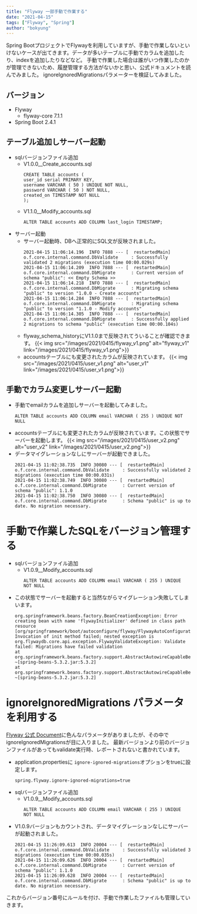 ```yaml
---
title: "Flyway 一部手動で作業する"
date: "2021-04-15"
tags: ["Flyway", "Spring"]
author: "bokyung"
---
```


Spring BootプロジェクトでFlywayを利用していますが、手動で作業しないといけないケースが出てきます。データが多いテーブルに手動でカラムを追加したり、indexを追加したりなどなど。
手動で作業した場合は誰がいつ作業したのかが管理できないため、履歴管理する方法がないかと思い、公式ドキュメントを読んでみました。
ignoreIgnoredMigrationsパラメーターを検証してみました。

## バージョン
* Flyway
  * flyway-core 7.1.1
* Spring Boot 2.4.1

## テーブル追加しサーバー起動
* sqlバージョンファイル追加
  * V1.0.0__Create_accounts.sql
    ```
    CREATE TABLE accounts (
    user_id serial PRIMARY KEY,
    username VARCHAR ( 50 ) UNIQUE NOT NULL,
    password VARCHAR ( 50 ) NOT NULL,
    created_on TIMESTAMP NOT NULL
    );
    ```
  * V1.1.0__Modify_accounts.sql
    ```
    ALTER TABLE accounts ADD COLUMN last_login TIMESTAMP;
    ```
* サーバー起動
  * サーバー起動時、DBへ正常的にSQL文が反映されました。
    ```
    2021-04-15 11:06:14.196  INFO 7888 --- [  restartedMain] o.f.core.internal.command.DbValidate     : Successfully validated 2 migrations (execution time 00:00.029s)
    2021-04-15 11:06:14.209  INFO 7888 --- [  restartedMain] o.f.core.internal.command.DbMigrate      : Current version of schema "public": << Empty Schema >>
    2021-04-15 11:06:14.218  INFO 7888 --- [  restartedMain] o.f.core.internal.command.DbMigrate      : Migrating schema "public" to version "1.0.0 - Create accounts"
    2021-04-15 11:06:14.284  INFO 7888 --- [  restartedMain] o.f.core.internal.command.DbMigrate      : Migrating schema "public" to version "1.1.0 - Modify accounts"
    2021-04-15 11:06:14.305  INFO 7888 --- [  restartedMain] o.f.core.internal.command.DbMigrate      : Successfully applied 2 migrations to schema "public" (execution time 00:00.104s)
    ```
  * flyway_schema_historyにV1.1.0まで反映されてういることが確認できます。
  {{< img src="/images/2021/0415/flyway_v1.png" alt="flyway_v1" link="/images/2021/0415/flyway_v1.png">}}
  * accountsテーブルにも変更されたカラムが反映されています。
  {{< img src="/images/2021/0415/user_v1.png" alt="user_v1" link="/images/2021/0415/user_v1.png">}}

## 手動でカラム変更しサーバー起動
* 手動でemailカラムを追加しサーバーを起動してみました。
  ```
  ALTER TABLE accounts ADD COLUMN email VARCHAR ( 255 ) UNIQUE NOT NULL
  ```
* accountsテーブルにも変更されたカラムが反映されています。この状態でサーバーを起動します。
{{< img src="/images/2021/0415/user_v2.png" alt="user_v2" link="/images/2021/0415/user_v2.png">}}
* データマイグレーションなしにサーバーが起動できました。
  ```
  2021-04-15 11:02:38.735  INFO 30080 --- [  restartedMain] o.f.core.internal.command.DbValidate     : Successfully validated 2 migrations (execution time 00:00.031s)
  2021-04-15 11:02:38.749  INFO 30080 --- [  restartedMain] o.f.core.internal.command.DbMigrate      : Current version of schema "public": 1.1.0
  2021-04-15 11:02:38.750  INFO 30080 --- [  restartedMain] o.f.core.internal.command.DbMigrate      : Schema "public" is up to date. No migration necessary.
  ```

# 手動で作業したSQLをバージョン管理する
* sqlバージョンファイル追加
  * V1.0.9__Modify_accounts.sql
    ```
    ALTER TABLE accounts ADD COLUMN email VARCHAR ( 255 ) UNIQUE NOT NULL
    ```
* この状態でサーバーを起動すると当然ながらマイグレーション失敗してしまいます。
  ```
  org.springframework.beans.factory.BeanCreationException: Error creating bean with name 'flywayInitializer' defined in class path resource [org/springframework/boot/autoconfigure/flyway/FlywayAutoConfiguration$FlywayConfiguration.class]: Invocation of init method failed; nested exception is org.flywaydb.core.api.exception.FlywayValidateException: Validate failed: Migrations have failed validation
  at org.springframework.beans.factory.support.AbstractAutowireCapableBeanFactory.initializeBean(AbstractAutowireCapableBeanFactory.java:1788) ~[spring-beans-5.3.2.jar:5.3.2]
  at org.springframework.beans.factory.support.AbstractAutowireCapableBeanFactory.doCreateBean(AbstractAutowireCapableBeanFactory.java:609) ~[spring-beans-5.3.2.jar:5.3.2]
  ```

# ignoreIgnoredMigrations パラメータを利用する
[Flyway 公式 Document](https://flywaydb.org/documentation/configuration/parameters/ignoreIgnoredMigrations)に色んなパラメータがありましたが、その中でignoreIgnoredMigrationsが目に入りました。
最新バージョンより前のバージョンファイルがあってもvalidate実行時、レポートされないと書かれています。
* application.propertiesに `ignore-ignored-migrations`オプションをtrueに設定します。
  ```
  spring.flyway.ignore-ignored-migrations=true
  ```
* sqlバージョンファイル追加
  * V1.0.9__Modify_accounts.sql
    ```
    ALTER TABLE accounts ADD COLUMN email VARCHAR ( 255 ) UNIQUE NOT NULL
    ```
* V1.0.9バージョンもカウントされ、データマイグレーションなしにサーバーが起動されました。
  ```
  2021-04-15 11:26:09.613  INFO 20004 --- [  restartedMain] o.f.core.internal.command.DbValidate     : Successfully validated 3 migrations (execution time 00:00.035s)
  2021-04-15 11:26:09.626  INFO 20004 --- [  restartedMain] o.f.core.internal.command.DbMigrate      : Current version of schema "public": 1.1.0
  2021-04-15 11:26:09.628  INFO 20004 --- [  restartedMain] o.f.core.internal.command.DbMigrate      : Schema "public" is up to date. No migration necessary.
  ```

これからバージョン番号にルールを付け、手動で作業したファイルも管理していきます。